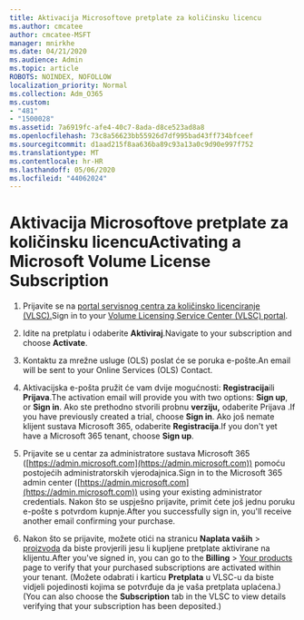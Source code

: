 ```yaml
---
title: Aktivacija Microsoftove pretplate za količinsku licencu
ms.author: cmcatee
author: cmcatee-MSFT
manager: mnirkhe
ms.date: 04/21/2020
ms.audience: Admin
ms.topic: article
ROBOTS: NOINDEX, NOFOLLOW
localization_priority: Normal
ms.collection: Adm_O365
ms.custom:
- "481"
- "1500028"
ms.assetid: 7a6919fc-afe4-40c7-8ada-d8ce523ad8a8
ms.openlocfilehash: 73c8a56623bb55926d7df995bad43ff734bfceef
ms.sourcegitcommit: d1aad215f8aa636ba89c93a13a0c9d90e997f752
ms.translationtype: MT
ms.contentlocale: hr-HR
ms.lasthandoff: 05/06/2020
ms.locfileid: "44062024"
---
```

# <a name="activating-a-microsoft-volume-license-subscription"></a><span data-ttu-id="ec4de-102">Aktivacija Microsoftove pretplate za količinsku licencu</span><span class="sxs-lookup"><span data-stu-id="ec4de-102">Activating a Microsoft Volume License Subscription</span></span>

1. <span data-ttu-id="ec4de-103">Prijavite se na [portal servisnog centra za količinsko licenciranje (VLSC).](https://go.microsoft.com/fwlink/p/?LinkId=329762)</span><span class="sxs-lookup"><span data-stu-id="ec4de-103">Sign in to your [Volume Licensing Service Center (VLSC) portal](https://go.microsoft.com/fwlink/p/?LinkId=329762).</span></span>

2. <span data-ttu-id="ec4de-104">Idite na pretplatu i odaberite **Aktiviraj**.</span><span class="sxs-lookup"><span data-stu-id="ec4de-104">Navigate to your subscription and choose **Activate**.</span></span>

3. <span data-ttu-id="ec4de-105">Kontaktu za mrežne usluge (OLS) poslat će se poruka e-pošte.</span><span class="sxs-lookup"><span data-stu-id="ec4de-105">An email will be sent to your Online Services (OLS) Contact.</span></span>

4. <span data-ttu-id="ec4de-106">Aktivacijska e-pošta pružit će vam dvije mogućnosti: **Registracija**ili **Prijava**.</span><span class="sxs-lookup"><span data-stu-id="ec4de-106">The activation email will provide you with two options: **Sign up**, or **Sign in**.</span></span> <span data-ttu-id="ec4de-107">Ako ste prethodno stvorili probnu **verziju,** odaberite Prijava .</span><span class="sxs-lookup"><span data-stu-id="ec4de-107">If you have previously created a trial, choose **Sign in**.</span></span> <span data-ttu-id="ec4de-108">Ako još nemate klijent sustava Microsoft 365, odaberite **Registracija**.</span><span class="sxs-lookup"><span data-stu-id="ec4de-108">If you don't yet have a Microsoft 365 tenant, choose **Sign up**.</span></span>

5. <span data-ttu-id="ec4de-109">Prijavite se u centar za administratore sustava Microsoft 365 ([https://admin.microsoft.com](https://admin.microsoft.com)) pomoću postojećih administratorskih vjerodajnica.</span><span class="sxs-lookup"><span data-stu-id="ec4de-109">Sign in to the Microsoft 365 admin center ([https://admin.microsoft.com](https://admin.microsoft.com)) using your existing administrator credentials.</span></span> <span data-ttu-id="ec4de-110">Nakon što se uspješno prijavite, primit ćete još jednu poruku e-pošte s potvrdom kupnje.</span><span class="sxs-lookup"><span data-stu-id="ec4de-110">After you successfully sign in, you'll receive another email confirming your purchase.</span></span>

6. <span data-ttu-id="ec4de-111">Nakon što se prijavite, možete otići na stranicu **Naplata vaših** \> [proizvoda](https://go.microsoft.com/fwlink/p/?linkid=842054) da biste provjerili jesu li kupljene pretplate aktivirane na klijentu.</span><span class="sxs-lookup"><span data-stu-id="ec4de-111">After you've signed in, you can go to the **Billing** \> [Your products](https://go.microsoft.com/fwlink/p/?linkid=842054) page to verify that your purchased subscriptions are activated within your tenant.</span></span> <span data-ttu-id="ec4de-112">(Možete odabrati i karticu **Pretplata** u VLSC-u da biste vidjeli pojedinosti kojima se potvrđuje da je vaša pretplata uplaćena.)</span><span class="sxs-lookup"><span data-stu-id="ec4de-112">(You can also choose the **Subscription** tab in the VLSC to view details verifying that your subscription has been deposited.)</span></span>
